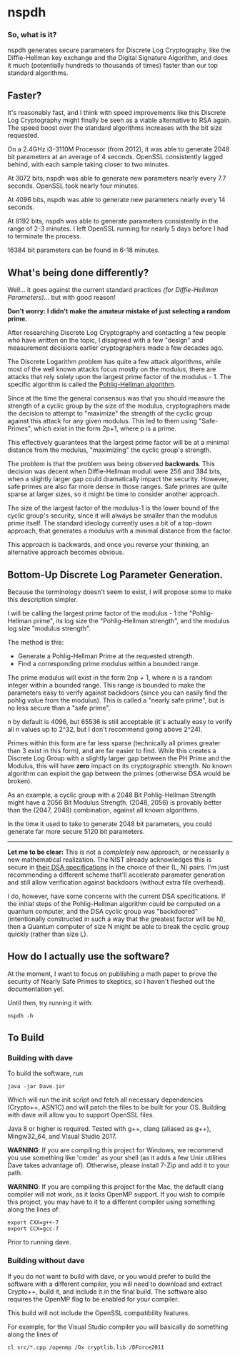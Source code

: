 # nspdh 

### So, what is it?
nspdh generates secure parameters for Discrete Log Cryptography, like the Diffie-Hellman key exchange and the Digital Signature Algorithm, and does it much (potentially hundreds to thousands of times) faster than our top standard algorithms. 

## Faster?

It's reasonably fast, and I think with speed improvements like this Discrete Log Cryptography might finally be seen as a viable alternative to RSA again. The speed boost over the standard algorithms increases with the bit size requested.

On a 2.4GHz i3-3110M Processor (from 2012), it was able to generate 2048 bit parameters at an average of 4 seconds.
OpenSSL consistently lagged behind, with each sample taking closer to two minutes. 

At 3072 bits, nspdh was able to generate new parameters nearly every 7.7 seconds.
OpenSSL took nearly four minutes.

At 4096 bits, nspdh was able to generate new parameters nearly every 14 seconds.

At 8192 bits, nspdh was able to generate parameters consistently in the range of 2-3 minutes.
I left OpenSSL running for nearly 5 days before I had to terminate the process. 

16384 bit parameters can be found in 6-18 minutes. 

## What's being done differently? 

Well... it goes against the current standard practices *(for Diffie-Hellman Parameters)*... but with good reason! 

**Don't worry: I didn't make the amateur mistake of just selecting a random prime.**

After researching Discrete Log Cryptography and contacting a few people who have written on the topic, I disagreed with a few "design" and measurement decisions earlier cryptographers made a few decades ago. 

The Discrete Logarithm problem has quite a few attack algorithms, while most of the well known attacks focus mostly on the modulus, there are attacks that rely solely upon the largest prime factor of the modulus - 1. The specific algorithm is called the [Pohlig-Hellman algorithm](https://en.wikipedia.org/wiki/Pohlig%E2%80%93Hellman_algorithm).

Since at the time the general consensus was that you should measure the strength of a cyclic group by the size of the modulus, cryptographers made the decision to attempt to "maximize" the strength of the cyclic group against this attack for any given modulus. This led to them using "Safe-Primes", which exist in the form 2p+1, where p is a prime. 

This effectively guarantees that the largest prime factor will be at a minimal distance from the modulus, "maximizing" the cyclic group's strength.  

The problem is that the problem was being observed **backwards**. This decision was decent when Diffie-Hellman moduli were 256 and 384 bits, when a slightly larger gap could dramatically impact the security. However, safe primes are also far more dense in those ranges. Safe primes are quite sparse at larger sizes, so it might be time to consider another approach.

The size of the largest factor of the modulus-1 is the lower bound of the cyclic group's security, since it will always be smaller than the modulus prime itself. The standard ideology currently uses a bit of a top-down approach, that generates a modulus with a minimal distance from the factor. 

This approach is backwards, and once you reverse your thinking, an alternative approach becomes obvious. 

## Bottom-Up Discrete Log Parameter Generation.

Because the terminology doesn't seem to exist, I will propose some to make this description simpler.

I will be calling the largest prime factor of the modulus - 1 the "Pohlig-Hellman prime", its log size the "Pohlig-Hellman strength", and the modulus log size "modulus strength".

The method is this: 
- Generate a Pohlig-Hellman Prime at the requested strength.
- Find a corresponding prime modulus within a bounded range. 

The prime modulus will exist in the form 2np + 1, where n is a random integer within a bounded range. This range is bounded to make the parameters easy to verify against backdoors (since you can easily find the pohlig value from the modulus). This is called a "nearly safe prime", but is no less secure than a "safe prime".

n by default is 4096, but 65536 is still acceptable (it's actually easy to verify all n values up to 2^32, but I don't recommend going above 2^24).  

Primes within this form are far less sparse (technically all primes greater than 3 exist in this form), and are far easier to find. While this creates a Discrete Log Group with a slightly larger gap between the PH Prime and the Modulus, this will have **zero** impact on its cryptographic strength. No known algorithm can exploit the gap between the primes (otherwise DSA would be broken). 

As an example, a cyclic group with a 2048 Bit Pohlig-Hellman Strength might have a 2056 Bit Modulus Strength. (2048, 2056) is provably better than the (2047, 2048) combination, against all known algorithms. 

In the time it used to take to generate 2048 bit parameters, you could generate far more secure 5120 bit parameters.

---

**Let me to be clear:** This is not a *completely* new approach, or necessarily a new mathematical realization. The NIST already acknowledges this is secure in [their DSA specifications](https://csrc.nist.gov/csrc/media/publications/fips/186/3/archive/2009-06-25/documents/fips_186-3.pdf) in the choice of their (L, N) pairs. I'm just recommending a different scheme that'll accelerate parameter generation and still allow verification against backdoors (without extra file overhead).
  
I do, however, have some concerns with the current DSA specifications. If the initial steps of the Pohlig-Hellman algorithm could be computed on a quantum computer, and the DSA cyclic group was "backdoored" (intentionally constructed in such a way that the greatest factor will be N), then a Quantum computer of size N might be able to break the cyclic group quickly (rather than size L).  

## How do I actually use the software?

At the moment, I want to focus on publishing a math paper to prove the security of Nearly Safe Primes to skeptics, so I haven't fleshed out the documentation yet.

Until then, try running it with:
```
nspdh -h
```

## To Build 
### Building with dave 

To build the software, run 

``` 
java -jar Dave.jar 
```

Which will run the init script and fetch all necessary dependencies (Crypto++, ASN1C) and will patch the files to be built for your OS. Building with dave will allow you to support OpenSSL files. 

Java 8 or higher is required. Tested with g++, clang (aliased as g++), Mingw32_64, and Visual Studio 2017.

**WARNING**: If you are compiling this project for Windows, we recommend you use something like 'cmder' as your shell (as it adds a few Unix utilities Dave takes advantage of). Otherwise, please install 7-Zip and add it to your path. 

**WARNING**: If you are compiling this project for the Mac, the default clang compiler will not work, as it lacks OpenMP support. If you wish to compile this project, you may have to it to a different compiler using something along the lines of: 
```
export CXX=g++-7
export CCX=gcc-7
```
Prior to running dave.

### Building without dave

If you do not want to build with dave, or you would prefer to build the software with a different compiler, you will need to download and extract Crypto++, build it, and include it in the final build. The software also requires the OpenMP flag to be enabled for your compiler. 

This build will not include the OpenSSL compatibility features.

For example, for the Visual Studio compiler you will basically do something along the lines of
```
cl src/*.cpp /openmp /Ox cryptlib.lib /DForce2011
```
